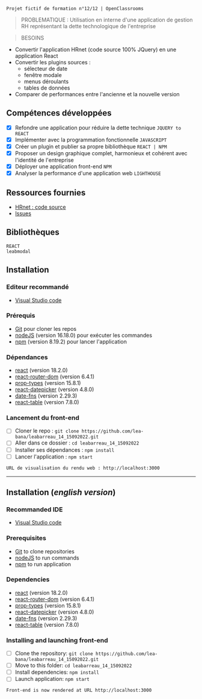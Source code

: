     Projet fictif de formation n°12/12 | OpenClassrooms

> PROBLEMATIQUE :
> Utilisation en interne d'une application de gestion RH représentant la dette technologique de l'entreprise

> BESOINS

- Convertir l'application HRnet (code source 100% JQuery) en une application React
- Convertir les plugins sources :
  - sélecteur de date
  - fenêtre modale
  - menus déroulants
  - tables de données
- Comparer de performances entre l'ancienne et la nouvelle version

## Compétences développées

- [x] Refondre une application pour réduire la dette technique `JQUERY to REACT`
- [x] Implémenter avec la programmation fonctionnelle `JAVASCRIPT`
- [x] Créer un plugin et publier sa propre bibliothèque `REACT | NPM`
- [x] Proposer un design graphique complet, harmonieux et cohérent avec l'identité de l'entreprise
- [x] Déployer une application front-end `NPM`
- [x] Analyser la performance d'une application web `LIGHTHOUSE`

## Ressources fournies

- [HRnet : code source](https://github.com/OpenClassrooms-Student-Center/P12_Front-end)
- [Issues](https://github.com/OpenClassrooms-Student-Center/P12_Front-end/issues)

## Bibliothèques

    REACT
    leabmodal

## Installation

### Editeur recommandé

- [Visual Studio code](https://code.visualstudio.com/)

### Prérequis

- [Git](https://git-scm.com/) pour cloner les repos
- [nodeJS](https://nodejs.org/fr/) (version 16.18.0) pour exécuter les commandes
- [npm](https://www.npmjs.com/) (version 8.19.2) pour lancer l'application

### Dépendances

- [react](https://fr.reactjs.org/docs/getting-started.html) (version 18.2.0)
- [react-router-dom](https://reactrouter.com/web/guides/quick-start) (version 6.4.1)
- [prop-types](https://fr.reactjs.org/docs/typechecking-with-proptypes.html) (version 15.8.1)
- [react-datepicker](https://reactdatepicker.com/) (version 4.8.0)
- [date-fns](https://date-fns.org/docs/Getting-Started) (version 2.29.3)
- [react-table](https://react-table.tanstack.com/docs/installation) (version 7.8.0)

### Lancement du front-end

- [ ] Cloner le repo : `git clone https://github.com/lea-bana/leabarreau_14_15092022.git`
- [ ] Aller dans ce dossier : `cd leabarreau_14_15092022`
- [ ] Installer ses dépendances : `npm install`
- [ ] Lancer l'application : `npm start`

```bash
URL de visualisation du rendu web : http://localhost:3000
```

---

## Installation (_english version_)

### Recommanded IDE

- [Visual Studio code](https://code.visualstudio.com/)

### Prerequisites

- [Git](https://git-scm.com/) to clone repositories
- [nodeJS](https://nodejs.org/fr/) to run commands
- [npm](https://www.npmjs.com/) to run application

### Dependencies

- [react](https://fr.reactjs.org/docs/getting-started.html) (version 18.2.0)
- [react-router-dom](https://reactrouter.com/web/guides/quick-start) (version 6.4.1)
- [prop-types](https://fr.reactjs.org/docs/typechecking-with-proptypes.html) (version 15.8.1)
- [react-datepicker](https://reactdatepicker.com/) (version 4.8.0)
- [date-fns](https://date-fns.org/docs/Getting-Started) (version 2.29.3)
- [react-table](https://react-table.tanstack.com/docs/installation) (version 7.8.0)

### Installing and launching front-end

- [ ] Clone the repository: `git clone https://github.com/lea-bana/leabarreau_14_15092022.git`
- [ ] Move to this folder: `cd leabarreau_14_15092022`
- [ ] Install dependencies: `npm install`
- [ ] Launch application: `npm start`

```bash
Front-end is now rendered at URL http://localhost:3000
```

